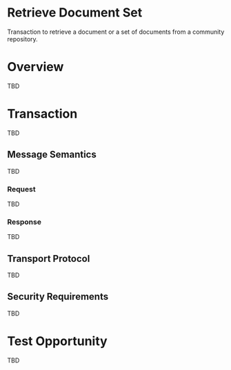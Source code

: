 # Retrieve Document Set
Transaction to retrieve a document or a set of documents from a community repository. 

# Overview

TBD   

# Transaction 

TBD

## Message Semantics

TBD

### Request

TBD

### Response

TBD

## Transport Protocol

TBD 

## Security Requirements   

TBD

# Test Opportunity

TBD